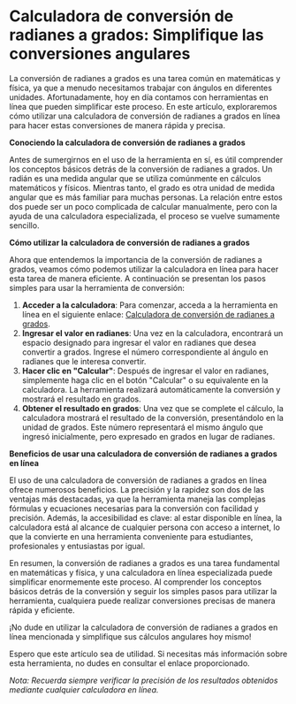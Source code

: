 Calculadora de conversión de radianes a grados: Simplifique las conversiones angulares
======================================================================================

La conversión de radianes a grados es una tarea común en matemáticas y física, ya que a menudo necesitamos trabajar con ángulos en diferentes unidades. Afortunadamente, hoy en día contamos con herramientas en línea que pueden simplificar este proceso. En este artículo, exploraremos cómo utilizar una calculadora de conversión de radianes a grados en línea para hacer estas conversiones de manera rápida y precisa.

**Conociendo la calculadora de conversión de radianes a grados**

Antes de sumergirnos en el uso de la herramienta en sí, es útil comprender los conceptos básicos detrás de la conversión de radianes a grados. Un radián es una medida angular que se utiliza comúnmente en cálculos matemáticos y físicos. Mientras tanto, el grado es otra unidad de medida angular que es más familiar para muchas personas. La relación entre estos dos puede ser un poco complicada de calcular manualmente, pero con la ayuda de una calculadora especializada, el proceso se vuelve sumamente sencillo.

**Cómo utilizar la calculadora de conversión de radianes a grados**

Ahora que entendemos la importancia de la conversión de radianes a grados, veamos cómo podemos utilizar la calculadora en línea para hacer esta tarea de manera eficiente. A continuación se presentan los pasos simples para usar la herramienta de conversión:

1. **Acceder a la calculadora**: Para comenzar, acceda a la herramienta en línea en el siguiente enlace: [Calculadora de conversión de radianes a grados](https://www.onlinecalculatorsfree.com/es/convert/radians-to-degrees.html).
2. **Ingresar el valor en radianes**: Una vez en la calculadora, encontrará un espacio designado para ingresar el valor en radianes que desea convertir a grados. Ingrese el número correspondiente al ángulo en radianes que le interesa convertir.
3. **Hacer clic en "Calcular"**: Después de ingresar el valor en radianes, simplemente haga clic en el botón "Calcular" o su equivalente en la calculadora. La herramienta realizará automáticamente la conversión y mostrará el resultado en grados.
4. **Obtener el resultado en grados**: Una vez que se complete el cálculo, la calculadora mostrará el resultado de la conversión, presentándolo en la unidad de grados. Este número representará el mismo ángulo que ingresó inicialmente, pero expresado en grados en lugar de radianes.

**Beneficios de usar una calculadora de conversión de radianes a grados en línea**

El uso de una calculadora de conversión de radianes a grados en línea ofrece numerosos beneficios. La precisión y la rapidez son dos de las ventajas más destacadas, ya que la herramienta maneja las complejas fórmulas y ecuaciones necesarias para la conversión con facilidad y precisión. Además, la accesibilidad es clave: al estar disponible en línea, la calculadora está al alcance de cualquier persona con acceso a internet, lo que la convierte en una herramienta conveniente para estudiantes, profesionales y entusiastas por igual.

En resumen, la conversión de radianes a grados es una tarea fundamental en matemáticas y física, y una calculadora en línea especializada puede simplificar enormemente este proceso. Al comprender los conceptos básicos detrás de la conversión y seguir los simples pasos para utilizar la herramienta, cualquiera puede realizar conversiones precisas de manera rápida y eficiente.

¡No dude en utilizar la calculadora de conversión de radianes a grados en línea mencionada y simplifique sus cálculos angulares hoy mismo!

Espero que este artículo sea de utilidad. Si necesitas más información sobre esta herramienta, no dudes en consultar el enlace proporcionado.

*Nota: Recuerda siempre verificar la precisión de los resultados obtenidos mediante cualquier calculadora en línea.*